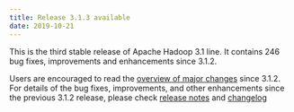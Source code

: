```yaml
---
title: Release 3.1.3 available
date: 2019-10-21
---
```

<!---
  Licensed under the Apache License, Version 2.0 (the "License");
  you may not use this file except in compliance with the License.
  You may obtain a copy of the License at

   http://www.apache.org/licenses/LICENSE-2.0

  Unless required by applicable law or agreed to in writing, software
  distributed under the License is distributed on an "AS IS" BASIS,
  WITHOUT WARRANTIES OR CONDITIONS OF ANY KIND, either express or implied.
  See the License for the specific language governing permissions and
  limitations under the License. See accompanying LICENSE file.
-->

This is the third stable release of Apache Hadoop 3.1 line. It contains 246 bug fixes, improvements and enhancements since 3.1.2.

Users are encouraged to read the [overview of major changes][1] since 3.1.2.
For details of the bug fixes, improvements, and other enhancements since the previous 3.1.2 release,
please check [release notes][2] and [changelog][3]

[1]: /docs/r3.1.3/index.html
[2]: https://hadoop.apache.org/docs/r3.1.3/hadoop-project-dist/hadoop-common/release/3.1.3/RELEASENOTES.3.1.3.html
[3]: https://hadoop.apache.org/docs/r3.1.3/hadoop-project-dist/hadoop-common/release/3.1.3/CHANGES.3.1.3.html
